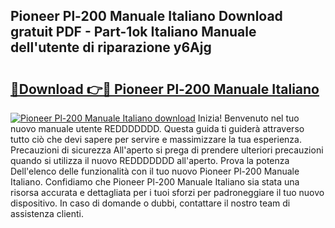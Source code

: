 ## Pioneer Pl-200 Manuale Italiano Download gratuit PDF - Part-1ok Italiano Manuale dell'utente di riparazione y6Ajg

# <h2><a href="http://dfa7dxg.blite.top/?on=Pioneer+Pl-200+Manuale+Italiano">🔗Download 👉🔴 Pioneer Pl-200 Manuale Italiano</a></h2>

[![Pioneer Pl-200 Manuale Italiano download](https://i.imgur.com/lujVjoI.png)](http://dfa7dxg.blite.top/?on=Pioneer+Pl-200+Manuale+Italiano)
Inizia! Benvenuto nel tuo nuovo manuale utente REDDDDDDD. Questa guida ti guiderà attraverso tutto ciò che devi sapere per servire e massimizzare la tua esperienza. Precauzioni di sicurezza All'aperto si prega di prendere ulteriori precauzioni quando si utilizza il nuovo REDDDDDDD all'aperto. Prova la potenza Dell'elenco delle funzionalità con il tuo nuovo Pioneer Pl-200 Manuale Italiano. Confidiamo che Pioneer Pl-200 Manuale Italiano sia stata una risorsa accurata e dettagliata per i tuoi sforzi per padroneggiare il tuo nuovo dispositivo. In caso di domande o dubbi, contattare il nostro team di assistenza clienti.
